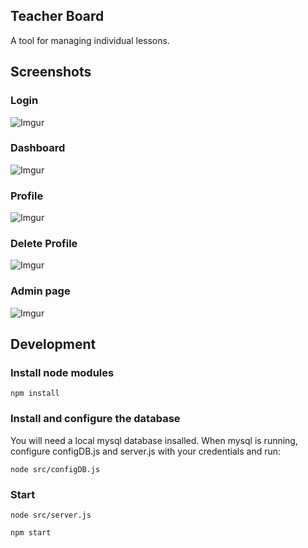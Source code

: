 ## Teacher Board

A tool for managing individual lessons.


## Screenshots

### Login
![Imgur](https://imgur.com/ShBI0pX.png)

### Dashboard
![Imgur](https://imgur.com/fVZSZUf.png)

### Profile
![Imgur](https://i.imgur.com/J6KKfLI.png)

### Delete Profile
![Imgur](https://imgur.com/LUA0eRv.png)

### Admin page
![Imgur](https://i.imgur.com/Oe8hmvp.png)

## Development

### Install node modules

`npm install`

### Install and configure the database

You will need a local mysql database insalled.
When mysql is running, configure configDB.js and server.js with your credentials and run:

`node src/configDB.js`

### Start

`node src/server.js`

`npm start`
